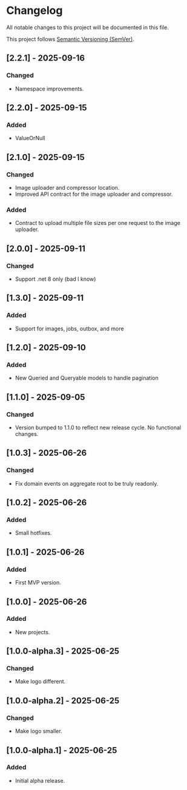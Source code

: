 # Changelog

All notable changes to this project will be documented in this file.

This project follows [Semantic Versioning (SemVer)](https://semver.org/).

## [2.2.1] - 2025-09-16

### Changed

- Namespace improvements.

## [2.2.0] - 2025-09-15

### Added

- ValueOrNull

## [2.1.0] - 2025-09-15

### Changed

- Image uploader and compressor location.
- Improved API contract for the image uploader and compressor.

### Added

- Contract to upload multiple file sizes per one request to the image uploader.

## [2.0.0] - 2025-09-11

### Changed

- Support .net 8 only (bad I know)

## [1.3.0] - 2025-09-11

### Added

- Support for images, jobs, outbox, and more

## [1.2.0] - 2025-09-10

### Added

- New Queried and Queryable models to handle pagination

## [1.1.0] - 2025-09-05

### Changed

- Version bumped to 1.1.0 to reflect new release cycle. No functional changes.

## [1.0.3] - 2025-06-26

### Changed

- Fix domain events on aggregate root to be truly readonly.

## [1.0.2] - 2025-06-26

### Added

- Small hotfixes.

## [1.0.1] - 2025-06-26

### Added

- First MVP version.

## [1.0.0] - 2025-06-26

### Added

- New projects.

## [1.0.0-alpha.3] - 2025-06-25

### Changed

- Make logo different.

## [1.0.0-alpha.2] - 2025-06-25

### Changed

- Make logo smaller.

## [1.0.0-alpha.1] - 2025-06-25

### Added

- Initial alpha release.
